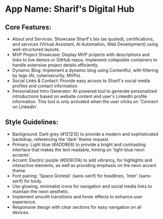 # **App Name**: Sharif's Digital Hub

## Core Features:

- About and Services: Showcase Sharif's bio (as quoted), certifications, and services (Virtual Assistant, AI Automation, Web Development) using well-structured layouts.
- MVP Project Showcase: Display MVP projects with descriptions and links to live demos or GitHub repos. Implement collapsible containers to handle extensive project details efficiently.
- Dynamic Blog: Implement a dynamic blog using Contentful, with filtering by tags (AI, cybersecurity, MVPs).
- Social Links & Contact: Provide easy access to Sharif's social media profiles and contact information.
- Personalized Intro Generator: AI-powered tool to generate personalized introductions based on website content and user's LinkedIn profile information. This tool is only activated when the user clicks on 'Connect on LinkedIn'.

## Style Guidelines:

- Background: Dark grey (#121212) to provide a modern and sophisticated backdrop, referencing the 'dark' theme request.
- Primary: Light blue (#ADD8E6) to provide a bright and contrasting interface that makes the text readable, hinting on 'light-blue neon accents'.
- Accent: Electric purple (#D09CFA) to add vibrancy, for highlights and interactive elements, as well as providing emphasis on the neon accent theme.
- Font pairing: 'Space Grotesk' (sans-serif) for headlines, 'Inter' (sans-serif) for body. 
- Use glowing, minimalist icons for navigation and social media links to maintain the neon aesthetic.
- Implement smooth transitions and hover effects to enhance user experience.
- Responsive design with clear sections for easy navigation on all devices.